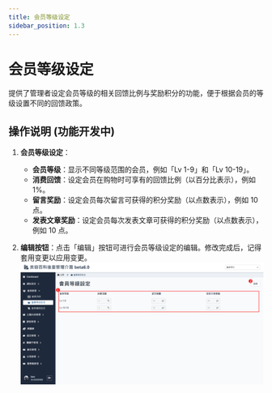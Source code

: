 ```yaml
---
title: 会员等级设定
sidebar_position: 1.3
---
```


# 会员等级设定

提供了管理者设定会员等级的相关回馈比例与奖励积分的功能，便于根据会员的等级设置不同的回馈政策。

## 操作说明 (功能开发中)

1. **会员等级设定**：

    - **会员等级**：显示不同等级范围的会员，例如「Lv 1-9」和「Lv 10-19」。
    - **消费回馈**：设定会员在购物时可享有的回馈比例（以百分比表示），例如 1%。
    - **留言奖励**：设定会员每次留言可获得的积分奖励（以点数表示），例如 10 点。
    - **发表文章奖励**：设定会员每次发表文章可获得的积分奖励（以点数表示），例如 10 点。

2. **编辑按钮**：点击「编辑」按钮可进行会员等级设定的编辑。修改完成后，记得套用变更以应用变更。
   ![会员等级设定](./img/member-level-setting.png)
